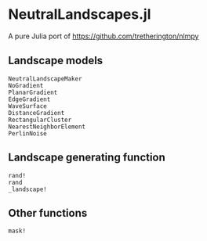 # NeutralLandscapes.jl

A pure Julia port of https://github.com/tretherington/nlmpy

## Landscape models

```@docs
NeutralLandscapeMaker
NoGradient
PlanarGradient
EdgeGradient
WaveSurface
DistanceGradient
RectangularCluster
NearestNeighborElement
PerlinNoise
```

## Landscape generating function

```@docs
rand!
rand
_landscape!
```

## Other functions

```@docs
mask!
```
